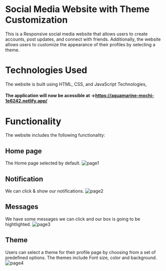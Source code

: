 # Social Media Website with Theme Customization
This is a Responsive social media website that allows users to create accounts, post updates, and connect with friends. 
Additionally, the website allows users to customize the appearance of their profiles by selecting a theme.

# Technologies Used
The website is built using HTML, CSS, and JavaScript Technologies,
#### The application will now be acessible at ->https://aquamarine-mochi-1e6242.netlify.app/

# Functionality
The website includes the following functionality:
## Home page
The Home page selected by default.
![page1](https://user-images.githubusercontent.com/120890878/229287388-a51c6b63-880b-40cf-8abf-c77c86c8c9a4.png)

## Notification
We can click & show our notifications.
![page2](https://user-images.githubusercontent.com/120890878/229287660-4a83ffba-5aa8-4cc0-914f-74b956812cc9.png)

## Messages
We have some messages we can click and our box is going to be hightlighted.
![page3](https://user-images.githubusercontent.com/120890878/229287755-83cf78ab-f425-4c46-bf32-cf1c271c9421.png)

## Theme 
Users can select a theme for their profile page by choosing from a set of predefined options. The themes include Font size, color and background.
![page4](https://user-images.githubusercontent.com/120890878/229287819-b0e81fd7-e2f9-4ca6-9018-9f6ebf378457.png)
